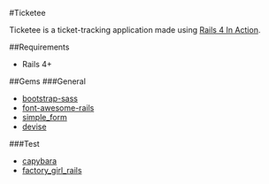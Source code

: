 #Ticketee

Ticketee is a ticket-tracking application made using [Rails 4 In Action](https://www.manning.com/books/rails-4-in-action).

##Requirements
* Rails 4+

##Gems
###General
* [bootstrap-sass](https://github.com/twbs/bootstrap-sass)
* [font-awesome-rails](https://github.com/bokmann/font-awesome-rails)
* [simple_form](https://github.com/plataformatec/simple_form)
* [devise](https://github.com/plataformatec/devise)

###Test
* [capybara](https://github.com/jnicklas/capybara)
* [factory_girl_rails](https://github.com/thoughtbot/factory_girl_rails)